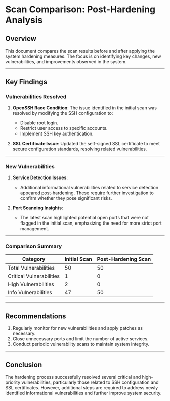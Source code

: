 # Scan Comparison: Post-Hardening Analysis

## Overview
This document compares the scan results before and after applying the system hardening measures. The focus is on identifying key changes, new vulnerabilities, and improvements observed in the system.

---

## Key Findings

### Vulnerabilities Resolved
1. **OpenSSH Race Condition**: The issue identified in the initial scan was resolved by modifying the SSH configuration to:
   - Disable root login.
   - Restrict user access to specific accounts.
   - Implement SSH key authentication.

2. **SSL Certificate Issue**: Updated the self-signed SSL certificate to meet secure configuration standards, resolving related vulnerabilities.

---

### New Vulnerabilities
1. **Service Detection Issues**:
   - Additional informational vulnerabilities related to service detection appeared post-hardening. These require further investigation to confirm whether they pose significant risks.

2. **Port Scanning Insights**:
   - The latest scan highlighted potential open ports that were not flagged in the initial scan, emphasizing the need for more strict port management.

---

### Comparison Summary

| Category               | Initial Scan       | Post-Hardening Scan |
|------------------------|--------------------|---------------------|
| Total Vulnerabilities  | 50                | 50                 |
| Critical Vulnerabilities | 1               | 0                  |
| High Vulnerabilities    | 2                | 0                  |
| Info Vulnerabilities    | 47               | 50                 |

---

## Recommendations
1. Regularly monitor for new vulnerabilities and apply patches as necessary.
2. Close unnecessary ports and limit the number of active services.
3. Conduct periodic vulnerability scans to maintain system integrity.

---

## Conclusion
The hardening process successfully resolved several critical and high-priority vulnerabilities, particularly those related to SSH configuration and SSL certificates. However, additional steps are required to address newly identified informational vulnerabilities and further improve system security.
